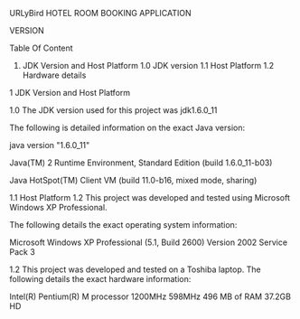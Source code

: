 
URLyBird HOTEL ROOM BOOKING APPLICATION

VERSION

Table Of Content

1.	JDK Version and Host Platform
1.0	JDK version
1.1	Host Platform
1.2	Hardware details




1 JDK Version and Host Platform



1.0 The JDK version used for this project was jdk1.6.0_11


The following is detailed information on the exact Java version:

java version "1.6.0_11"

Java(TM) 2 Runtime Environment, Standard Edition (build 1.6.0_11-b03)

Java HotSpot(TM) Client VM (build 11.0-b16, mixed mode, sharing)





1.1	Host Platform
1.2	
This project was developed and tested using Microsoft Windows XP Professional. 

The following details the exact operating system information:

Microsoft Windows XP Professional (5.1, Build 2600)
Version 2002
Service Pack 3

1.2 This project was developed and tested on a Toshiba laptop. 
The following details the exact hardware information:

Intel(R) Pentium(R) M processor 1200MHz
598MHz
496 MB of RAM
37.2GB HD


